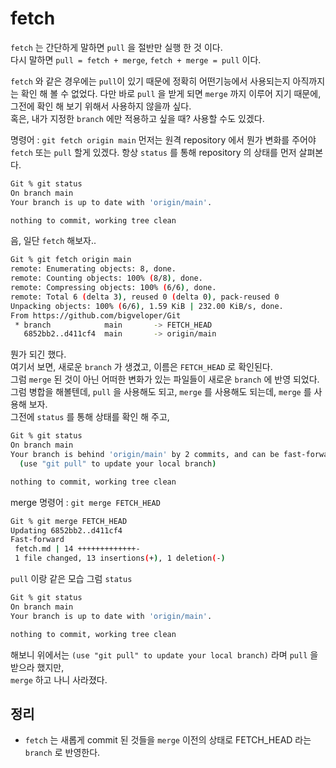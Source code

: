 # fetch
`fetch` 는 간단하게 말하면 `pull` 을 절반만 실행 한 것 이다.  
다시 말하면 `pull = fetch + merge`, `fetch + merge = pull` 이다.  
  
    
`fetch` 와 같은 경우에는 `pull`이 있기 때문에 정확히 어떤기능에서 사용되는지 아직까지는 확인 해 볼 수 없었다. 
다만 바로 `pull` 을 받게 되면 `merge` 까지 이루어 지기 때문에, 그전에 확인 해 보기 위해서 사용하지 않을까 싶다.  
혹은, 내가 지정한 `branch` 에만 적용하고 싶을 때? 사용할 수도 있겠다.
 
명령어 : `git fetch origin main`
먼저는 원격 repository 에서 뭔가 변화를 주어야 `fetch` 또는 `pull` 할게 있겠다.
항상 `status` 를 통해 repository 의 상태를 먼저 살펴본다.
```sh
Git % git status
On branch main
Your branch is up to date with 'origin/main'.

nothing to commit, working tree clean
```
음, 일단 `fetch` 해보자..
```sh
Git % git fetch origin main
remote: Enumerating objects: 8, done.
remote: Counting objects: 100% (8/8), done.
remote: Compressing objects: 100% (6/6), done.
remote: Total 6 (delta 3), reused 0 (delta 0), pack-reused 0
Unpacking objects: 100% (6/6), 1.59 KiB | 232.00 KiB/s, done.
From https://github.com/bigveloper/Git
 * branch            main       -> FETCH_HEAD
   6852bb2..d411cf4  main       -> origin/main
```
뭔가 되긴 했다.  
여기서 보면, 새로운 `branch` 가 생겼고, 이름은 `FETCH_HEAD` 로 확인된다.  
그럼 `merge` 된 것이 아닌 어떠한 변화가 있는 파일들이 새로운 `branch` 에 반영 되었다.  
그럼 병합을 해볼텐데, `pull` 을 사용해도 되고, `merge` 를 사용해도 되는데, `merge` 를 사용해 보자.  
그전에 `status` 를 통해 상태를 확인 해 주고,  
```sh
Git % git status
On branch main
Your branch is behind 'origin/main' by 2 commits, and can be fast-forwarded.
  (use "git pull" to update your local branch)

nothing to commit, working tree clean
```
  merge 명령어 :
`git merge FETCH_HEAD`
```sh
Git % git merge FETCH_HEAD
Updating 6852bb2..d411cf4
Fast-forward
 fetch.md | 14 +++++++++++++-
 1 file changed, 13 insertions(+), 1 deletion(-)
```
 `pull` 이랑 같은 모습
 그럼 `status`  
```sh
Git % git status
On branch main
Your branch is up to date with 'origin/main'.

nothing to commit, working tree clean
```
해보니 위에서는 `(use "git pull" to update your local branch)` 라며 `pull` 을 받으라 했지만,  
`merge` 하고 나니 사라졌다.

## 정리
- `fetch` 는 새롭게 commit 된 것들을 `merge` 이전의 상태로 FETCH_HEAD 라는 `branch` 로 반영한다.

